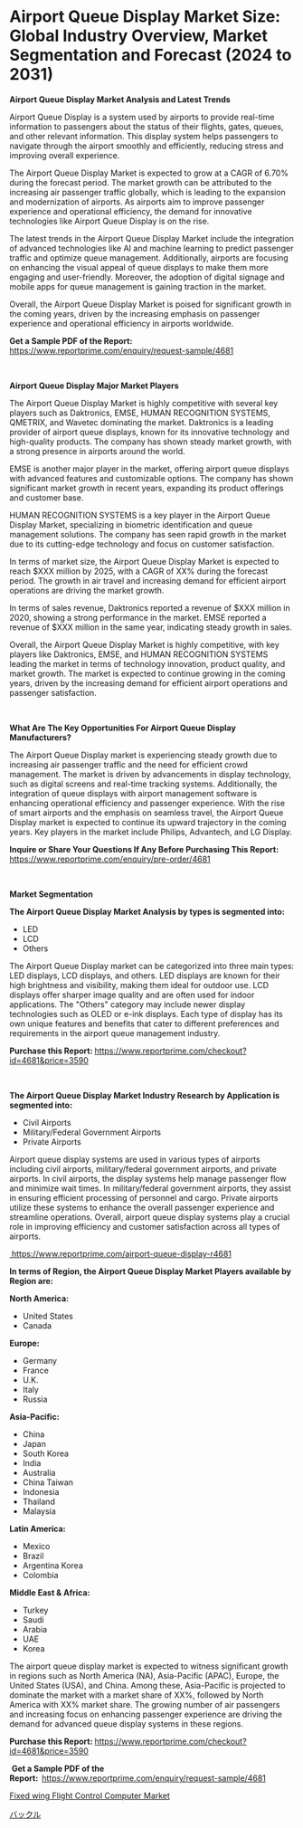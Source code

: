 <p><h1>Airport Queue Display Market Size: Global Industry Overview, Market Segmentation and Forecast (2024 to 2031)</h1></p><p><strong>Airport Queue Display Market Analysis and Latest Trends</strong></p>
<p><p>Airport Queue Display is a system used by airports to provide real-time information to passengers about the status of their flights, gates, queues, and other relevant information. This display system helps passengers to navigate through the airport smoothly and efficiently, reducing stress and improving overall experience.</p><p>The Airport Queue Display Market is expected to grow at a CAGR of 6.70% during the forecast period. The market growth can be attributed to the increasing air passenger traffic globally, which is leading to the expansion and modernization of airports. As airports aim to improve passenger experience and operational efficiency, the demand for innovative technologies like Airport Queue Display is on the rise.</p><p>The latest trends in the Airport Queue Display Market include the integration of advanced technologies like AI and machine learning to predict passenger traffic and optimize queue management. Additionally, airports are focusing on enhancing the visual appeal of queue displays to make them more engaging and user-friendly. Moreover, the adoption of digital signage and mobile apps for queue management is gaining traction in the market.</p><p>Overall, the Airport Queue Display Market is poised for significant growth in the coming years, driven by the increasing emphasis on passenger experience and operational efficiency in airports worldwide.</p></p>
<p><strong>Get a Sample PDF of the Report:&nbsp;</strong> <a href="https://www.reportprime.com/enquiry/request-sample/4681">https://www.reportprime.com/enquiry/request-sample/4681</a></p>
<p>&nbsp;</p>
<p><strong>Airport Queue Display Major Market Players</strong></p>
<p><p>The Airport Queue Display Market is highly competitive with several key players such as Daktronics, EMSE, HUMAN RECOGNITION SYSTEMS, QMETRIX, and Wavetec dominating the market. Daktronics is a leading provider of airport queue displays, known for its innovative technology and high-quality products. The company has shown steady market growth, with a strong presence in airports around the world.</p><p>EMSE is another major player in the market, offering airport queue displays with advanced features and customizable options. The company has shown significant market growth in recent years, expanding its product offerings and customer base.</p><p>HUMAN RECOGNITION SYSTEMS is a key player in the Airport Queue Display Market, specializing in biometric identification and queue management solutions. The company has seen rapid growth in the market due to its cutting-edge technology and focus on customer satisfaction.</p><p>In terms of market size, the Airport Queue Display Market is expected to reach $XXX million by 2025, with a CAGR of XX% during the forecast period. The growth in air travel and increasing demand for efficient airport operations are driving the market growth.</p><p>In terms of sales revenue, Daktronics reported a revenue of $XXX million in 2020, showing a strong performance in the market. EMSE reported a revenue of $XXX million in the same year, indicating steady growth in sales.</p><p>Overall, the Airport Queue Display Market is highly competitive, with key players like Daktronics, EMSE, and HUMAN RECOGNITION SYSTEMS leading the market in terms of technology innovation, product quality, and market growth. The market is expected to continue growing in the coming years, driven by the increasing demand for efficient airport operations and passenger satisfaction.</p></p>
<p>&nbsp;</p>
<p><strong>What Are The Key Opportunities For Airport Queue Display Manufacturers?</strong></p>
<p><p>The Airport Queue Display market is experiencing steady growth due to increasing air passenger traffic and the need for efficient crowd management. The market is driven by advancements in display technology, such as digital screens and real-time tracking systems. Additionally, the integration of queue displays with airport management software is enhancing operational efficiency and passenger experience. With the rise of smart airports and the emphasis on seamless travel, the Airport Queue Display market is expected to continue its upward trajectory in the coming years. Key players in the market include Philips, Advantech, and LG Display.</p></p>
<p><strong>Inquire or Share Your Questions If Any Before Purchasing This Report:</strong> <a href="https://www.reportprime.com/enquiry/pre-order/4681">https://www.reportprime.com/enquiry/pre-order/4681</a></p>
<p>&nbsp;</p>
<p><strong>Market Segmentation</strong></p>
<p><strong>The Airport Queue Display Market Analysis by types is segmented into:</strong></p>
<p><ul><li>LED</li><li>LCD</li><li>Others</li></ul></p>
<p><p>The Airport Queue Display market can be categorized into three main types: LED displays, LCD displays, and others. LED displays are known for their high brightness and visibility, making them ideal for outdoor use. LCD displays offer sharper image quality and are often used for indoor applications. The "Others" category may include newer display technologies such as OLED or e-ink displays. Each type of display has its own unique features and benefits that cater to different preferences and requirements in the airport queue management industry.</p></p>
<p><strong>Purchase this Report:&nbsp;</strong><a href="https://www.reportprime.com/checkout?id=4681&price=3590">https://www.reportprime.com/checkout?id=4681&price=3590</a></p>
<p>&nbsp;</p>
<p><strong>The Airport Queue Display Market Industry Research by Application is segmented into:</strong></p>
<p><ul><li>Civil Airports</li><li>Military/Federal Government Airports</li><li>Private Airports</li></ul></p>
<p><p>Airport queue display systems are used in various types of airports including civil airports, military/federal government airports, and private airports. In civil airports, the display systems help manage passenger flow and minimize wait times. In military/federal government airports, they assist in ensuring efficient processing of personnel and cargo. Private airports utilize these systems to enhance the overall passenger experience and streamline operations. Overall, airport queue display systems play a crucial role in improving efficiency and customer satisfaction across all types of airports.</p></p>
<p><a href="https://www.reportprime.com/airport-queue-display-r4681">&nbsp;https://www.reportprime.com/airport-queue-display-r4681</a></p>
<p><strong>In terms of Region, the Airport Queue Display Market Players available by Region are:</strong></p>
<p>
    <p> <strong> North America: </strong>
        <ul>
            <li>United States</li>
            <li>Canada</li>
        </ul>
        </p> 
    <p> <strong> Europe: </strong>
        <ul>
            <li>Germany</li>
            <li>France</li>
            <li>U.K.</li>
            <li>Italy</li>
            <li>Russia</li>
        </ul>
        </p> 
    <p> <strong> Asia-Pacific: </strong>
        <ul>
            <li>China</li>
            <li>Japan</li>
            <li>South Korea</li>
            <li>India</li>
            <li>Australia</li>
            <li>China Taiwan</li>
            <li>Indonesia</li>
            <li>Thailand</li>
            <li>Malaysia</li>
        </ul>
        </p> 
    <p> <strong> Latin America: </strong>
        <ul>
            <li>Mexico</li>
            <li>Brazil</li>
            <li>Argentina Korea</li>
            <li>Colombia</li>
        </ul>
        </p> 
    <p> <strong> Middle East & Africa: </strong>
        <ul>
            <li>Turkey</li>
            <li>Saudi</li>
            <li>Arabia</li>
            <li>UAE</li>
            <li>Korea</li>
        </ul>
    </p>
    </p>
<p><p>The airport queue display market is expected to witness significant growth in regions such as North America (NA), Asia-Pacific (APAC), Europe, the United States (USA), and China. Among these, Asia-Pacific is projected to dominate the market with a market share of XX%, followed by North America with XX% market share. The growing number of air passengers and increasing focus on enhancing passenger experience are driving the demand for advanced queue display systems in these regions.</p></p>
<p><strong>Purchase this Report: </strong><a href="https://www.reportprime.com/checkout?id=4681&price=3590">https://www.reportprime.com/checkout?id=4681&price=3590</a></p>
<p>&nbsp;<strong>Get a Sample PDF of the Report:&nbsp;&nbsp;</strong><a href="https://www.reportprime.com/enquiry/request-sample/4681">https://www.reportprime.com/enquiry/request-sample/4681</a></p>
<p><strong></strong></p>
<p><p><a href="https://github.com/ElmoRunolfsson2023/Market-Research-Report-List-1/blob/main/fixed-wing-flight-control-computer-market.md">Fixed wing Flight Control Computer Market</a></p><p><a href="https://github.com/BrionnaBoyle/Market-Research-Report-List-1/blob/main/771787973714.md">バックル</a></p></p>